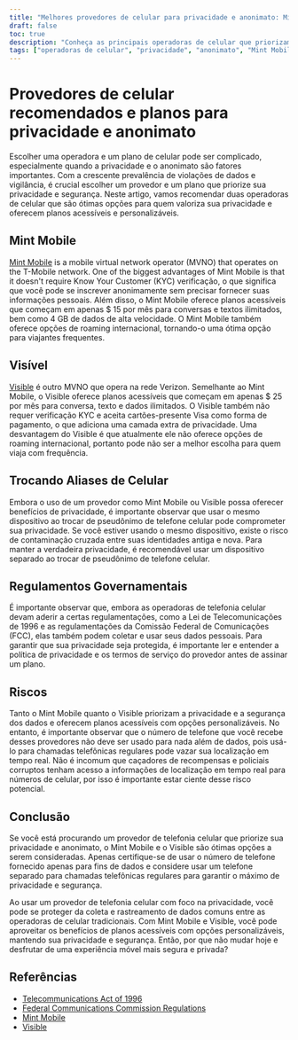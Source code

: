 ```yaml
---
title: "Melhores provedores de celular para privacidade e anonimato: Mint Mobile e Visible"
draft: false
toc: true
description: "Conheça as principais operadoras de celular que priorizam a privacidade e o anonimato e saiba por que Mint Mobile e Visible são ótimas opções"
tags: ["operadoras de celular", "privacidade", "anonimato", "Mint Mobile", "Visível", "operador de rede móvel virtual", "verificação KYC", "cartões de presente", "planos acessíveis", "planos personalizáveis", "roaming internacional", "trocar pseudônimos de celular", "regulamentos governamentais", "Lei das Telecomunicações de 1996", "regulamentos da FCC", "dados privados", "segurança de dados", "planos móveis", "operadoras de celular", "redes móveis"]
---
```


# Provedores de celular recomendados e planos para privacidade e anonimato

Escolher uma operadora e um plano de celular pode ser complicado, especialmente quando a privacidade e o anonimato são fatores importantes. Com a crescente prevalência de violações de dados e vigilância, é crucial escolher um provedor e um plano que priorize sua privacidade e segurança. Neste artigo, vamos recomendar duas operadoras de celular que são ótimas opções para quem valoriza sua privacidade e oferecem planos acessíveis e personalizáveis.

## Mint Mobile

[Mint Mobile](https://www.mintmobile.com/) is a mobile virtual network operator (MVNO) that operates on the T-Mobile network. One of the biggest advantages of Mint Mobile is that it doesn't require Know Your Customer (KYC) verificação, o que significa que você pode se inscrever anonimamente sem precisar fornecer suas informações pessoais. Além disso, o Mint Mobile oferece planos acessíveis que começam em apenas $ 15 por mês para conversas e textos ilimitados, bem como 4 GB de dados de alta velocidade. O Mint Mobile também oferece opções de roaming internacional, tornando-o uma ótima opção para viajantes frequentes.

## Visível

[Visible](https://www.visible.com/) é outro MVNO que opera na rede Verizon. Semelhante ao Mint Mobile, o Visible oferece planos acessíveis que começam em apenas $ 25 por mês para conversa, texto e dados ilimitados. O Visible também não requer verificação KYC e aceita cartões-presente Visa como forma de pagamento, o que adiciona uma camada extra de privacidade. Uma desvantagem do Visible é que atualmente ele não oferece opções de roaming internacional, portanto pode não ser a melhor escolha para quem viaja com frequência.

## Trocando Aliases de Celular

Embora o uso de um provedor como Mint Mobile ou Visible possa oferecer benefícios de privacidade, é importante observar que usar o mesmo dispositivo ao trocar de pseudônimo de telefone celular pode comprometer sua privacidade. Se você estiver usando o mesmo dispositivo, existe o risco de contaminação cruzada entre suas identidades antiga e nova. Para manter a verdadeira privacidade, é recomendável usar um dispositivo separado ao trocar de pseudônimo de telefone celular.

## Regulamentos Governamentais

É importante observar que, embora as operadoras de telefonia celular devam aderir a certas regulamentações, como a Lei de Telecomunicações de 1996 e as regulamentações da Comissão Federal de Comunicações (FCC), elas também podem coletar e usar seus dados pessoais. Para garantir que sua privacidade seja protegida, é importante ler e entender a política de privacidade e os termos de serviço do provedor antes de assinar um plano.

## Riscos

Tanto o Mint Mobile quanto o Visible priorizam a privacidade e a segurança dos dados e oferecem planos acessíveis com opções personalizáveis. No entanto, é importante observar que o número de telefone que você recebe desses provedores não deve ser usado para nada além de dados, pois usá-lo para chamadas telefônicas regulares pode vazar sua localização em tempo real. Não é incomum que caçadores de recompensas e policiais corruptos tenham acesso a informações de localização em tempo real para números de celular, por isso é importante estar ciente desse risco potencial.

## Conclusão

Se você está procurando um provedor de telefonia celular que priorize sua privacidade e anonimato, o Mint Mobile e o Visible são ótimas opções a serem consideradas. Apenas certifique-se de usar o número de telefone fornecido apenas para fins de dados e considere usar um telefone separado para chamadas telefônicas regulares para garantir o máximo de privacidade e segurança.

Ao usar um provedor de telefonia celular com foco na privacidade, você pode se proteger da coleta e rastreamento de dados comuns entre as operadoras de celular tradicionais. Com Mint Mobile e Visible, você pode aproveitar os benefícios de planos acessíveis com opções personalizáveis, mantendo sua privacidade e segurança. Então, por que não mudar hoje e desfrutar de uma experiência móvel mais segura e privada?

## Referências

- [Telecommunications Act of 1996](https://www.congress.gov/104/plaws/publ104/PLAW-104publ104.pdf)
- [Federal Communications Commission Regulations](https://www.fcc.gov/general/telecommunications-act-1996)
- [Mint Mobile](https://www.mintmobile.com/)
- [Visible](https://www.visible.com/)
